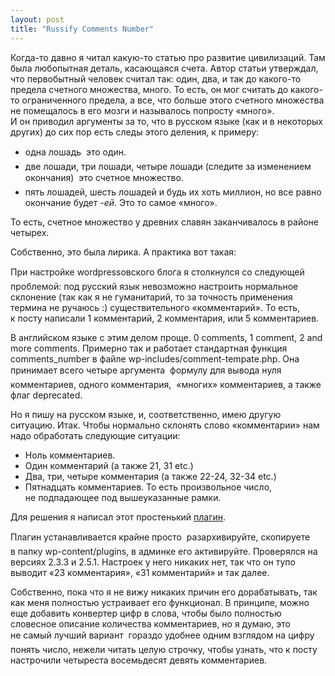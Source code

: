 ```yaml
---
layout: post
title: "Russify Comments Number"
---
```

Когда-то давно я&nbsp;читал какую-то статью про развитие цивилизаций. Там была любопытная деталь, касающаяся счета. Автор статьи утверждал, что первобытный человек считал так: один, два, и&nbsp;так до&nbsp;какого-то предела счетного множества, много. То&nbsp;есть, он&nbsp;мог считать до&nbsp;какого-то ограниченного предела, а&nbsp;все, что больше этого счетного множества не&nbsp;помещалось в&nbsp;его мозги и&nbsp;называлось попросту &laquo;много&raquo;. И&nbsp;он&nbsp;приводил аргументы за&nbsp;то,&nbsp;что в&nbsp;русском языке (как и&nbsp;в&nbsp;некоторых других) до&nbsp;сих пор есть следы этого деления, к&nbsp;примеру:

* одна лошадь &#151; это один.
* две лошади, три лошади, четыре лошади (следите за изменением окончания) &#151; это счетное множество.
* пять лошадей, шесть лошадей и&nbsp;будь их&nbsp;хоть миллион, но&nbsp;все равно окончание будет <em>-ей</em>. Это то&nbsp;самое &laquo;много&raquo;.

То&nbsp;есть, счетное множество у&nbsp;древних славян заканчивалось в&nbsp;районе четырех.

Собственно, это была лирика. А&nbsp;практика вот такая:

При настройке wordpress&#146;овского блога я&nbsp;столкнулся со&nbsp;следующей проблемой: под русский язык невозможно настроить нормальное склонение (так как я&nbsp;не&nbsp;гуманитарий, то&nbsp;за&nbsp;точность применения термина не&nbsp;ручаюсь :) существительного &laquo;комментарий&raquo;. То&nbsp;есть, к&nbsp;посту написали 1&nbsp;комментарий, 2&nbsp;комментария, или 5&nbsp;комментариев.

В&nbsp;английском языке с&nbsp;этим делом проще. 0&nbsp;comments, 1&nbsp;comment, 2&nbsp;and more comments. Примерно так и&nbsp;работает стандартная функция comments_number в&nbsp;файле wp-includes/comment-tempate.php. Она принимает всего четыре аргумента &#151; формулу для вывода нуля комментариев, одного комментария, &nbsp;&laquo;многих&raquo; комментариев, а&nbsp;также флаг deprecated.

Но&nbsp;я&nbsp;пишу на&nbsp;русском языке, и,&nbsp;соответственно, имею другую ситуацию. Итак. Чтобы нормально склонять слово &laquo;комментарии&raquo; нам надо обработать следующие ситуации:

* Ноль комментариев.
* Один комментарий (а&nbsp;также 21,&nbsp;31&nbsp;etc.)
* Два, три, четыре комментария (а&nbsp;также 22-24, 32-34&nbsp;etc.)
* Пятнадцать комментариев. То&nbsp;есть произвольное число, не&nbsp;подпадающее под вышеуказанные рамки.

Для решения я&nbsp;написал этот простенький <a href="http://ulizko.com/download/wordpress-plugins/russify_comments_number.php.zip">плагин</a>.

Плагин устанавливается крайне просто &#151; разархивируйте, скопируете в&nbsp;папку wp-content/plugins, в&nbsp;админке его активируйте. Проверялся на версиях 2.3.3 и 2.5.1.
Настроек у&nbsp;него никаких нет, так что он&nbsp;тупо выводит &laquo;23&nbsp;комментария&raquo;, &laquo;31&nbsp;комментарий&raquo; и&nbsp;так далее.

Собственно, пока что я&nbsp;не&nbsp;вижу никаких причин его дорабатывать, так как меня полностью устраивает его функционал. В&nbsp;принципе, можно еще добавить конвертер цифр в&nbsp;слова, чтобы было полностью словесное описание количества комментариев, но&nbsp;я&nbsp;думаю, это не&nbsp;самый лучший вариант &#151; гораздо удобнее одним взглядом на&nbsp;цифру понять число, нежели читать целую строчку, чтобы узнать, что к&nbsp;посту настрочили четыреста восемьдесят девять комментариев.
